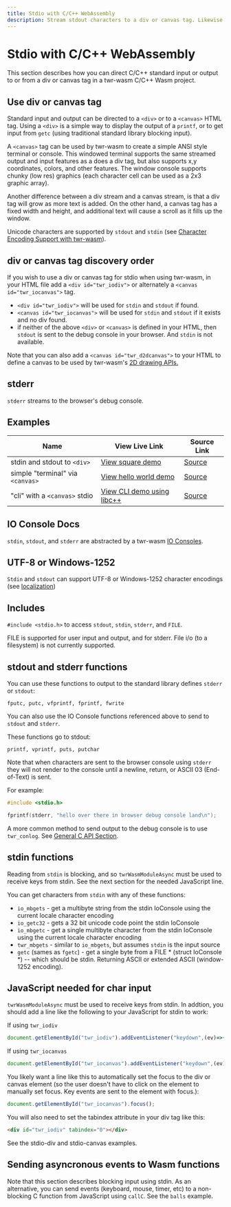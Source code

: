 ```yaml
---
title: Stdio with C/C++ WebAssembly
description: Stream stdout characters to a div or canvas tag. Likewise input from stdin. Configure a canvas tag as a terminal-console. With twr-wasm lib.
---
```


# Stdio with C/C++ WebAssembly
This section describes how you can direct C/C++ standard input or output to or from a div or canvas tag in a twr-wasm C/C++ Wasm project.

## Use div or canvas tag
Standard input and output can be directed to a `<div>` or to a `<canvas>` HTML tag.  Using a `<div>` is a simple way to display the output of a `printf`, or to get input from `getc` (using traditional standard library blocking input). 

A `<canvas>` tag can be used by twr-wasm to create a simple ANSI style terminal or console.  This windowed terminal supports the same streamed output and input features as a does a div tag, but also supports x,y coordinates, colors, and other features. The window console supports chunky (low res) graphics (each character cell can be used as a 2x3 graphic array). 

Another difference between a div stream and a canvas stream, is that a div tag will grow as more text is added.  On the other hand, a canvas tag has a fixed width and height, and additional text will cause a scroll as it fills up the window.

Unicode characters are supported by `stdout` and `stdin` (see [Character Encoding Support with twr-wasm](charencoding.md)).

## div or canvas tag discovery order
If you wish to use a div or canvas tag for stdio when using twr-wasm, in your HTML file add a `<div id="twr_iodiv">` or alternately a `<canvas id="twr_iocanvas">` tag.

- `<div id="twr_iodiv">` will be used for `stdin` and `stdout` if found.
- `<canvas id="twr_iocanvas">` will be used for `stdin` and `stdout` if it exists and no div found. 
- if neither of the above `<div>` or `<canvas>` is defined in your HTML, then `stdout` is sent to the debug console in your browser. And `stdin` is not available.

Note that you can also add a `<canvas id="twr_d2dcanvas">` to your HTML to define a canvas to be used by twr-wasm's [2D drawing APIs.](../api/api-c-d2d.md)

## stderr
`stderr` streams to the browser's debug console.

## Examples

| Name | View Live Link | Source Link |
| --------- | ------------ | ----------- |
| stdin and stdout to `<div>` | [View square demo](/examples/dist/stdio-div/index.html) | [Source](https://github.com/twiddlingbits/twr-wasm/tree/main/examples/stdio-div) |
|simple "terminal" via `<canvas>`|[View hello world demo](/examples/dist/stdio-canvas/index.html)|[Source](https://github.com/twiddlingbits/twr-wasm/tree/main/examples/stdio-canvas)|
|"cli" with a `<canvas>` stdio|[View CLI demo using libc++](/examples/dist/tests-user/index.html)|[Source](https://github.com/twiddlingbits/twr-wasm/tree/main/examples/tests-user)|

## IO Console Docs

`stdin`,  `stdout`, and `stderr` are abstracted by a twr-wasm [IO Consoles](../api/api-c-con.md).

## UTF-8 or Windows-1252
`Stdin` and `stdout` can support UTF-8 or Windows-1252 character encodings (see [localization](../api/api-localization.md))

## Includes

`#include <stdio.h>` to access `stdout`, `stdin`, `stderr`, and `FILE`.

FILE is supported for user input and output, and for stderr.  File i/o (to a filesystem) is not currently supported.

## stdout and stderr functions
You can use these functions to output to the standard library defines `stderr` or `stdout`:
~~~
fputc, putc, vfprintf, fprintf, fwrite
~~~

You can also use the IO Console functions referenced above to send to `stdout` and `stderr`.

These functions go to stdout:
~~~
printf, vprintf, puts, putchar
~~~

Note that when characters are sent to the browser console using `stderr` they will not render to the console until a newline, return, or ASCII 03 (End-of-Text) is sent.

For example:
~~~c
#include <stdio.h>

fprintf(stderr, "hello over there in browser debug console land\n");
~~~

A more common method to send output to the debug console is to use `twr_conlog`. See [General C API Section](../api/api-c-general.md).

## stdin functions
Reading from `stdin` is blocking, and so `twrWasmModuleAsync` must be used to receive keys from stdin. See the next section for the needed JavaScript line.

You can get characters from `stdin` with any of these functions:

- `io_mbgets` - get a multibyte string from the stdin IoConsole using the current locale character encoding 
- `io_getc32` - gets a 32 bit unicode code point the stdin IoConsole
- `io_mbgetc` - get a single multibyte character from the stdin IoConsole using the current locale character encoding
- `twr_mbgets` - similar to `io_mbgets`,  but assumes `stdin` is the input source
- `getc` (sames as `fgetc`) - get a single byte from a FILE * (struct IoConsole *) -- which should be stdin.  Returning ASCII or extended ASCII (window-1252 encoding).

## JavaScript needed for char input
 `twrWasmModuleAsync` must be used to receive keys from stdin.  In addtion, you should add a line like the following to your JavaScript for stdin to work:

If using `twr_iodiv`
~~~js
document.getElementById("twr_iodiv").addEventListener("keydown",(ev)=>{amod.keyDownDiv(ev)});
~~~

If using `twr_iocanvas`
~~~js
document.getElementById("twr_iocanvas").addEventListener("keydown",(ev)=>{amod.keyDownCanvas(ev)});
~~~

You likely want a line like this to automatically set the focus to the div or canvas element (so the user doesn't have to click on the element to manually set focus.  Key events are sent to the element with focus.):

~~~js
document.getElementById("twr_iocanvas").focus();
~~~

You will also need to set the tabindex attribute in your div tag like this:

~~~html
<div id="twr_iodiv" tabindex="0"></div>
~~~

See the stdio-div and stdio-canvas examples.

## Sending asyncronous  events to Wasm functions
Note that this section describes blocking input using stdin.  As an alternative, you can send events (keyboard, mouse, timer, etc) to a non-blocking C function from JavaScript using `callC`.  See the `balls` example.



